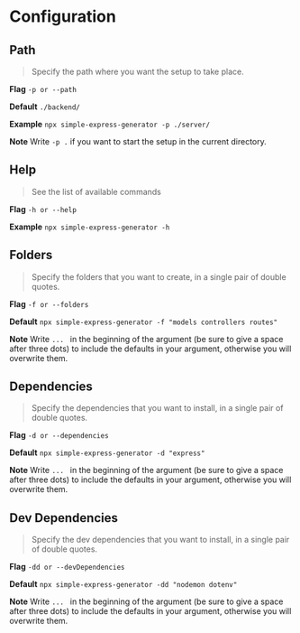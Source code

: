# Configuration

## Path

> Specify the path where you want the setup to take place.

**Flag** `-p or --path`

**Default** `./backend/`

**Example** `npx simple-express-generator -p ./server/`

**Note** Write `-p .` if you want to start the setup in the current directory.

## Help

> See the list of available commands

**Flag** `-h or --help`

**Example** `npx simple-express-generator -h`

## Folders

> Specify the folders that you want to create, in a single pair of double quotes.

**Flag** `-f or --folders `

**Default** `npx simple-express-generator -f "models controllers routes"`

**Note** Write `... ` in the beginning of the argument (be sure to give a space after three dots) to include the defaults in your argument, otherwise you will overwrite them.

## Dependencies

> Specify the dependencies that you want to install, in a single pair of double quotes.

**Flag** `-d or --dependencies`

**Default** `npx simple-express-generator -d "express"`

**Note** Write `... ` in the beginning of the argument (be sure to give a space after three dots) to include the defaults in your argument, otherwise you will overwrite them.

## Dev Dependencies

> Specify the dev dependencies that you want to install, in a single pair of double quotes.

**Flag** `-dd or --devDependencies`

**Default** `npx simple-express-generator -dd "nodemon dotenv"`

**Note** Write `... ` in the beginning of the argument (be sure to give a space after three dots) to include the defaults in your argument, otherwise you will overwrite them.
